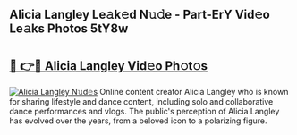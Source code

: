 ## Alicia Langley Le𝚊k𝚎d N𝚞𝚍e - Part-ErY Vid𝚎o Le𝚊ks Photos 5tY8w

# <h2><a href="http://fbcp3w.evod.top/?m=Alicia+Langley">🔗 👉🔴 Alicia Langley Vid𝚎o Ph𝚘t𝚘s</a></h2>

[![Alicia Langley N𝚞d𝚎s](https://i.imgur.com/8V9OHl7.gif)](http://fbcp3w.evod.top/?m=Alicia+Langley)
Online content creator Alicia Langley who is known for sharing lifestyle and dance content, including solo and collaborative dance performances and vlogs. The public's perception of Alicia Langley has evolved over the years, from a beloved icon to a polarizing figure. 
